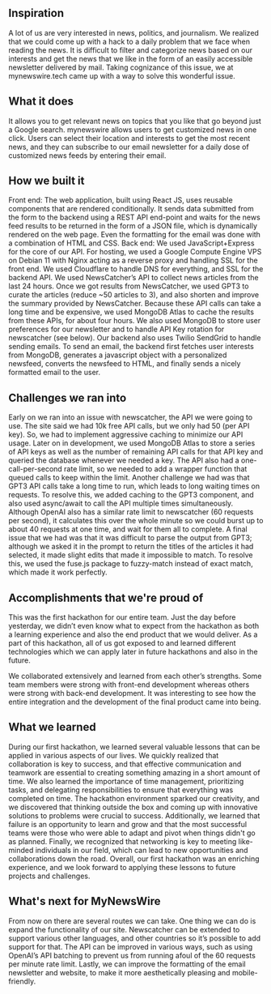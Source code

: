 ## Inspiration
A lot of us are very interested in news, politics, and journalism. We realized that we could come up with a hack to a daily problem that we face when reading the news. It is difficult to filter and categorize news based on our interests and get the news that we like in the form of an easily accessible newsletter delivered by mail. Taking cognizance of this issue, we at mynewswire.tech came up with a way to solve this wonderful issue. 


## What it does
It allows you to get relevant news on topics that you like that go beyond just a Google search. 
mynewswire allows users to get customized news in one click. Users can select their location and interests to get the most recent news, and they can subscribe to our email newsletter for a daily dose of customized news feeds by entering their email.

## How we built it
Front end: The web application, built using React JS, uses reusable components that are rendered conditionally. It sends data submitted from the form to the backend using a REST API end-point and waits for the news feed results to be returned in the form of a JSON file, which is dynamically rendered on the web page. Even the formatting for the email was done with a combination of HTML and CSS.
Back end: We used JavaScript+Express for the core of our API. For hosting, we used a Google Compute Engine VPS on Debian 11 with Nginx acting as a reverse proxy and handling SSL for the front end. We used Cloudflare to handle DNS for everything, and SSL for the backend API. We used NewsCatcher’s API to collect news articles from the last 24 hours. Once we got results from NewsCatcher, we used GPT3 to curate the articles (reduce ~50 articles to 3), and also shorten and improve the summary provided by NewsCatcher. 
Because these API calls can take a long time and be expensive, we used MongoDB Atlas to cache the results from these APIs, for about four hours. We also used MongoDB to store user preferences for our newsletter and to handle API Key rotation for newscatcher (see below). 
Our backend also uses Twilio SendGrid to handle sending emails. To send an email, the backend first fetches user interests from MongoDB, generates a javascript object with a personalized newsfeed, converts the newsfeed to HTML, and finally sends a nicely formatted email to the user. 

## Challenges we ran into
Early on we ran into an issue with newscatcher, the API we were going to use. The site said we had 10k free API calls, but we only had 50 (per API key). So, we had to implement aggressive caching to minimize our API usage. Later on in development, we used MongoDB Atlas to store a series of API keys as well as the number of remaining API calls for that API key and queried the database whenever we needed a key. The API also had a one-call-per-second rate limit, so we needed to add a wrapper function that queued calls to keep within the limit.
Another challenge we had was that GPT3 API calls take a long time to run, which leads to long waiting times on requests. To resolve this, we added caching to the GPT3 component, and also used async/await to call the API multiple times simultaneously. Although OpenAI also has a similar rate limit to newscatcher (60 requests per second), it calculates this over the whole minute so we could burst up to about 40 requests at one time, and wait for them all to complete. 
A final issue that we had was that it was difficult to parse the output from GPT3; although we asked it in the prompt to return the titles of the articles it had selected, it made slight edits that made it impossible to match. To resolve this, we used the fuse.js package to fuzzy-match instead of exact match, which made it work perfectly. 

## Accomplishments that we're proud of
This was the first hackathon for our entire team. Just the day before yesterday, we didn’t even know what to expect from the hackathon as both a learning experience and also the end product that we would deliver. As a part of this hackathon, all of us got exposed to and learned different technologies which we can apply later in future hackathons and also in the future.

We collaborated extensively and learned from each other’s strengths. Some team members were strong with front-end development whereas others were strong with back-end development. It was interesting to see how the entire integration and the development of the final product came into being.

## What we learned
During our first hackathon, we learned several valuable lessons that can be applied in various aspects of our lives. We quickly realized that collaboration is key to success, and that effective communication and teamwork are essential to creating something amazing in a short amount of time. We also learned the importance of time management, prioritizing tasks, and delegating responsibilities to ensure that everything was completed on time. The hackathon environment sparked our creativity, and we discovered that thinking outside the box and coming up with innovative solutions to problems were crucial to success. Additionally, we learned that failure is an opportunity to learn and grow and that the most successful teams were those who were able to adapt and pivot when things didn't go as planned. Finally, we recognized that networking is key to meeting like-minded individuals in our field, which can lead to new opportunities and collaborations down the road. Overall, our first hackathon was an enriching experience, and we look forward to applying these lessons to future projects and challenges.

## What's next for MyNewsWire
From now on there are several routes we can take. One thing we can do is expand the functionality of our site. Newscatcher can be extended to support various other languages, and other countries so it’s possible to add support for that. The API can be improved in various ways, such as using OpenAI’s API batching to prevent us from running afoul of the 60 requests per minute rate limit. Lastly, we can improve the formatting of the email newsletter and website, to make it more aesthetically pleasing and mobile-friendly.
